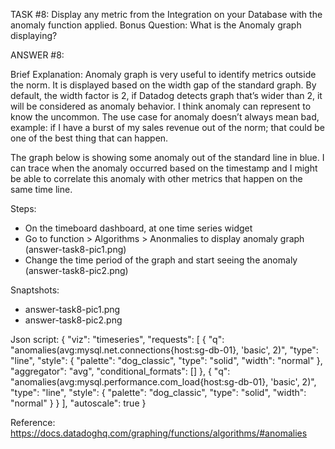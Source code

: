 TASK #8:
Display any metric from the Integration on your Database with the anomaly function applied.
Bonus Question: What is the Anomaly graph displaying?

ANSWER #8:

Brief Explanation:
Anomaly graph is very useful to identify metrics outside the norm. It is displayed based on the width gap of the standard graph. By default, the width factor is 2, if Datadog detects graph that’s wider than 2, it will be considered as anomaly behavior. 
I think anomaly can represent to know the uncommon. The use case for anomaly doesn’t always mean bad, example: if I have a burst of my sales revenue out of the norm; that could be one of the best thing that can happen.
 
The graph below is showing some anomaly out of the standard line in blue.
I can trace when the anomaly occurred based on the timestamp and I might be able to correlate this anomaly with other metrics that happen on the same time line.

Steps:
- On the timeboard dashboard, at one time series widget
- Go to function > Algorithms > Anonmalies to display anomaly graph (answer-task8-pic1.png)
- Change the time period of the graph and start seeing the anomaly (answer-task8-pic2.png)

 Snaptshots:
 - answer-task8-pic1.png
 - answer-task8-pic2.png

Json script:
{
  "viz": "timeseries",
  "requests": [
    {
      "q": "anomalies(avg:mysql.net.connections{host:sg-db-01}, 'basic', 2)",
      "type": "line",
      "style": {
        "palette": "dog_classic",
        "type": "solid",
        "width": "normal"
      },
      "aggregator": "avg",
      "conditional_formats": []
    },
    {
      "q": "anomalies(avg:mysql.performance.com_load{host:sg-db-01}, 'basic', 2)",
      "type": "line",
      "style": {
        "palette": "dog_classic",
        "type": "solid",
        "width": "normal"
      }
    }
  ],
  "autoscale": true
}
 
Reference:
https://docs.datadoghq.com/graphing/functions/algorithms/#anomalies
